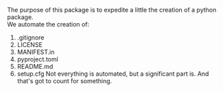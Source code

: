 The purpose of this package is to expedite a little the creation of a python
package.  
We automate the creation of:
1. .gitignore
2. LICENSE
3. MANIFEST.in
4. pyproject.toml
5. README.md
6. setup.cfg
Not everything is automated, but a significant part is. And that's got to count
for something.

